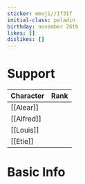 ```yaml
---
sticker: emoji//1f31f
initial-class: paladin
birthday: november 26th
likes: []
dislikes: []
---
```


# Support

| Character  | Rank |
| ---------- | ---- |
| [[Alear]]  |      |
| [[Alfred]] |      |
| [[Louis]]  |      |
| [[Etie]]   |      |


# Basic Info


